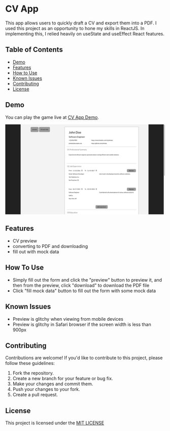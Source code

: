 # CV App

This app allows users to quickly draft a CV and export them into a PDF. I used this project as an opportunity to hone my skills in ReactJS. In implementing this, I relied heavily on useState and useEffect React features.

## Table of Contents

- [Demo](#demo)
- [Features](#features)
- [How to Use](#how-to-use)
- [Known Issues](#known-issues)
- [Contributing](#contributing)
- [License](#license)

## Demo

You can play the game live at [CV App Demo](https://main--chimerical-hummingbird-a514f5.netlify.app).

![Home page screenshot](Screenshot.png)

## Features

- CV preview
- converting to PDF and downloading
- fill out with mock data

## How To Use

- Simply fill out the form and click the "preview" button to preview it, and then from the preview, click "download" to download the PDF file
- Click "fill mock data" button to fill out the form with some mock data

## Known Issues

- Preview is glitchy when viewing from mobile devices
- Preview is glitchy in Safari browser if the screen width is less than 900px

## Contributing

Contributions are welcome! If you'd like to contribute to this project, please follow these guidelines:

1.  Fork the repository.
2.  Create a new branch for your feature or bug fix.
3.  Make your changes and commit them.
4.  Push your changes to your fork.
5.  Create a pull request.

## License

This project is licensed under the [MIT LICENSE](./LICENSE)
